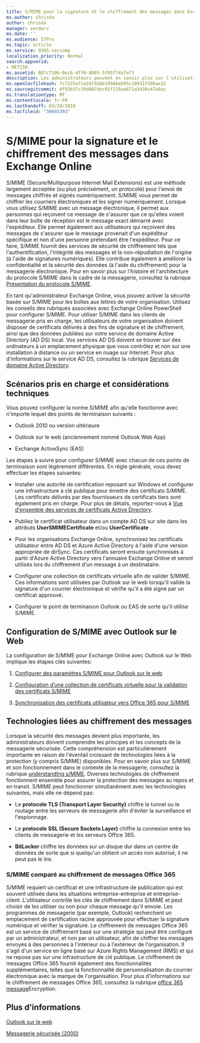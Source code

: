 ```yaml
---
title: S/MIME pour la signature et le chiffrement des messages dans Exchange Online
ms.author: chrisda
author: chrisda
manager: serdars
ms.date: ''
ms.audience: ITPro
ms.topic: article
ms.service: O365-seccomp
localization_priority: Normal
search.appverid:
- MET150
ms.assetid: 887c710b-0ec6-4ff0-8065-5f05f74afef3
description: Les administrateurs peuvent en savoir plus sur l'utilisation de S/MIME dans Exchange Online.
ms.openlocfilehash: 7c7225efce247928e19946e695c19931f198ae32
ms.sourcegitcommit: 0f93b37c39d807dec91f118aa671a3430c47a9ac
ms.translationtype: MT
ms.contentlocale: fr-FR
ms.lasthandoff: 03/20/2019
ms.locfileid: "30693393"
---
```

# <a name="smime-for-message-signing-and-encryption-in-exchange-online"></a>S/MIME pour la signature et le chiffrement des messages dans Exchange Online

S/MIME (Secure/Multipurpose Internet Mail Extensions) est une méthode largement acceptée (ou plus précisément, un protocole) pour l'envoi de messages chiffrés et signés numériquement. S/MIME vous permet de chiffrer les courriers électroniques et les signer numériquement. Lorsque vous utilisez S/MIME avec un message électronique, il permet aux personnes qui reçoivent ce message de s'assurer que ce qu'elles voient dans leur boîte de réception est le message exact démarré avec l'expéditeur. Elle permet également aux utilisateurs qui reçoivent des messages de s'assurer que le message provenait d'un expéditeur spécifique et non d'une personne prétendant être l'expéditeur. Pour ce faire, S/MIME fournit des services de sécurité de chiffrement tels que l'authentification, l'intégrité des messages et la non-répudiation de l'origine (à l'aide de signatures numériques). Elle contribue également à améliorer la confidentialité et la sécurité des données (à l'aide du chiffrement) pour la messagerie électronique. Pour en savoir plus sur l'histoire et l'architecture du protocole S/MIME dans le cadre de la messagerie, consultez la rubrique [Présentation du protocole S/MIME](https://go.microsoft.com/fwlink/?LinkID=393948).

En tant qu'administrateur Exchange Online, vous pouvez activer la sécurité basée sur S/MIME pour les boîtes aux lettres de votre organisation. Utilisez les conseils des rubriques associées avec Exchange Online PowerShell pour configurer S/MIME. Pour utiliser S/MIME dans les clients de messagerie pris en charge, les utilisateurs de votre organisation doivent disposer de certificats délivrés à des fins de signature et de chiffrement, ainsi que des données publiées sur votre service de domaine Active Directory (AD DS) local. Vos services AD DS doivent se trouver sur des ordinateurs à un emplacement physique que vous contrôlez et non sur une installation à distance ou un service en nuage sur Internet. Pour plus d'informations sur le service AD DS, consultez la rubrique [Services de domaine Active Directory](https://go.microsoft.com/fwlink/?LinkID=394064).

## <a name="supported-scenarios-and-technical-considerations"></a>Scénarios pris en charge et considérations techniques

Vous pouvez configurer la norme S/MIME afin qu'elle fonctionne avec n'importe lequel des points de terminaison suivants :

- Outlook 2010 ou version ultérieure

- Outlook sur le web (anciennement nommé Outlook Web App)

- Exchange ActiveSync (EAS)

Les étapes à suivre pour configurer S/MIME avec chacun de ces points de terminaison sont légèrement différentes. En règle générale, vous devez effectuer les étapes suivantes:

- Installer une autorité de certification reposant sur Windows et configurer une infrastructure à clé publique pour émettre des certificats S/MIME. Les certificats délivrés par des fournisseurs de certificats tiers sont également pris en charge. Pour plus de détails, reportez-vous à [Vue d'ensemble des services de certificats Active Directory](https://technet.microsoft.com/library/hh831740.aspx).

- Publiez le certificat utilisateur dans un compte AD DS sur site dans les attributs **UserSMIMECertificate** et/ou **UserCertificate** .

- Pour les organisations Exchange Online, synchronisez les certificats utilisateur entre AD DS et Azure Active Directory à l'aide d'une version appropriée de dirSync. Ces certificats seront ensuite synchronisés à partir d'Azure Active Directory vers l'annuaire Exchange Online et seront utilisés lors du chiffrement d'un message à un destinataire.

- Configurer une collection de certificats virtuelle afin de valider S/MIME. Ces informations sont utilisées par Outlook sur le web lorsqu'il valide la signature d'un courrier électronique et vérifie qu'il a été signé par un certificat approuvé.

- Configurer le point de terminaison Outlook ou EAS de sorte qu'il utilise S/MIME.

## <a name="setup-smime-with-outlook-on-the-web"></a>Configuration de S/MIME avec Outlook sur le Web

La configuration de S/MIME pour Exchange Online avec Outlook sur le Web implique les étapes clés suivantes:

1. [Configurer des paramètres S/MIME pour Outlook sur le web](configure-s-mime-settings-for-outlook-web-app.md)

2. [Configuration d’une collection de certificats virtuelle pour la validation des certificats S/MIME](set-up-virtual-certificate-collection-to-validate-s-mime.md)

3. [Synchronisation des certificats utilisateur vers Office 365 pour S/MIME](sync-user-certificates-to-office-365-for-s-mime.md)

## <a name="related-message-encryption-technologies"></a>Technologies liées au chiffrement des messages

Lorsque la sécurité des messages devient plus importante, les administrateurs doivent comprendre les principes et les concepts de la messagerie sécurisée. Cette compréhension est particulièrement importante en raison de l'éventail croissant de technologies liées à la protection (y compris S/MIME) disponibles. Pour en savoir plus sur S/MIME et son fonctionnement dans le contexte de la messagerie, consultez la rubrique [understandIng s/MIME](https://go.microsoft.com/fwlink/?LinkID=393948). Diverses technologies de chiffrement fonctionnent ensemble pour assurer la protection des messages au repos et en transit. S/MIME peut fonctionner simultanément avec les technologies suivantes, mais elle ne dépend pas:

- Le **protocole TLS (Transport Layer Security)** chiffre le tunnel ou le routage entre les serveurs de messagerie afin d'éviter la surveillance et l'espionnage.

- Le **protocole SSL (Secure Sockets Layer)** chiffre la connexion entre les clients de messagerie et les serveurs Office 365.

- **BitLocker** chiffre les données sur un disque dur dans un centre de données de sorte que si quelqu'un obtient un accès non autorisé, il ne peut pas le lire.

### <a name="smime-compared-with-office-365-message-encryption"></a>S/MIME comparé au chiffrement de messages Office 365

S/MIME requiert un certificat et une infrastructure de publication qui est souvent utilisée dans les situations entreprise-entreprise et entreprise-client. L'utilisateur contrôle les clés de chiffrement dans S/MIME et peut choisir de les utiliser ou non pour chaque message qu'il envoie. Les programmes de messagerie (par exemple, Outlook) recherchent un emplacement de certification racine approuvée pour effectuer la signature numérique et vérifier la signature. Le chiffrement de messages Office 365 est un service de chiffrement basé sur une stratégie qui peut être configuré par un administrateur, et non par un utilisateur, afin de chiffrer les messages envoyés à des personnes à l'intérieur ou à l'extérieur de l'organisation. Il s'agit d'un service en ligne basé sur Azure Rights Management (RMS) et qui ne repose pas sur une infrastructure de clé publique. Le chiffrement de messages Office 365 fournit également des fonctionnalités supplémentaires, telles que la fonctionnalité de personnalisation du courrier électronique avec la marque de l'organisation. Pour plus d'informations sur le chiffrement de messages Office 365, consultez la rubrique [office 365 message](https://go.microsoft.com/fwlink/?LinkID=392525)Encryption.

## <a name="more-information"></a>Plus d’informations

[Outlook sur le web](http://technet.microsoft.com/library/3814b665-01e8-4881-9a44-163f14789ee4.aspx)

[Messagerie sécurisée (2000)](https://technet.microsoft.com/en-us/library/cc962043.aspx)
